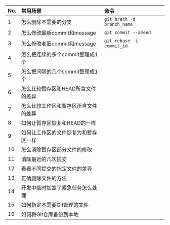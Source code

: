 |No.|常用场景|命令|
|:--|:--|:--|
|1|怎么删除不需要的分支|`git brach -d branch_name`|
|2|怎么修改最新commit和message|`git commit --amend`|
|3|怎么修改老旧commit和message|`git rebase -i commit_id  `|
|4|怎么把连续的多个commit整理成1个||
|5|怎么把间隔的几个commit整理成1个||
|6|怎么比较暂存区和HEAD所含文件的差异||
|7|怎么比较工作区和暂存区所含文件的差异||
|8|如何让暂存区恢复和HEAD的一样||
|9|如何让工作区的文件恢复为和暂存区一样||
|10|怎么消除暂存区部分文件的修改||
|11|消除最近的几次提交||
|12|看看不同提交的指定文件的差异||
|13|正确删除文件的方法||
|14|开发中临时加塞了紧急任务怎么处理||
|15|如何指定不需要Git管理的文件||
|16|如何将Git仓库备份到本地||
